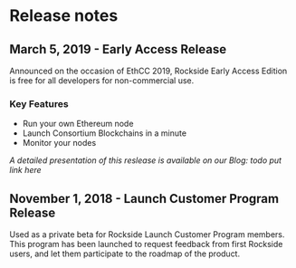 # Release notes


## March 5, 2019 - Early Access Release
Announced on the occasion of EthCC 2019, Rockside Early Access Edition is free for all developers for non-commercial use.
### Key Features
* Run your own Ethereum node
* Launch Consortium Blockchains in a minute
* Monitor your nodes

*A detailed presentation of this reslease is available on our Blog: todo put link here*


## November 1, 2018 - Launch Customer Program Release
Used as a private beta for Rockside Launch Customer Program members. This program has been launched to request feedback from first Rockside users, and let them participate to the roadmap of the product.
